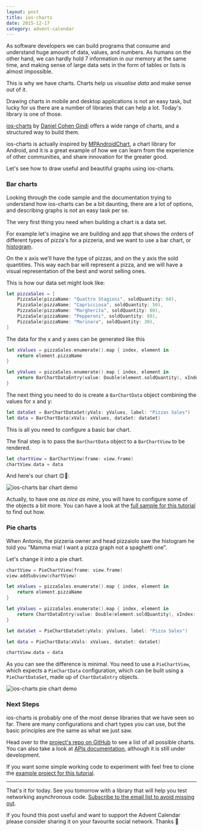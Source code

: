 ```yaml
---
layout: post
title: ios-charts
date: 2015-12-17
category: advent-calendar
---
```


As software developers we can build programs that consume and understand huge amount of data, values, and numbers. As humans on the other hand, we can hardly hold 7 information in our memory at the same time, and making sense of large data sets in the form of tables or lists is almost impossible.

This is why we have charts. Charts help us _visualise data_ and make sense out of it.

Drawing charts in mobile and desktop applications is not an easy task, but lucky for us there are a number of libraries that can help a lot. Today's library is one of those.

[ios-charts](https://github.com/danielgindi/ios-charts) by [Daniel Cohen Gindi](https://twitter.com/dcgindi) offers a wide range of charts, and a structured way to build them.

ios-charts is actually inspired by [MPAndroidChart](https://github.com/PhilJay/MPAndroidChart), a chart library for Android, and it is a great example of how we can learn from the experience of other communities, and share innovation for the greater good.

Let's see how to draw useful and beautiful graphs using ios-charts.

### Bar charts

Looking through the code sample and the documentation trying to understand how ios-charts can be a bit daunting, there are a lot of options, and describing graphs is not an easy task per se.

The very first thing you need when building a chart is a data set.

For example let's imagine we are building and app that shows the orders of different types of pizza's for a pizzeria, and we want to use a bar chart, or [histogram](https://en.wikipedia.org/wiki/Histogram).

On the x axis we'll have the type of pizzas, and on the y axis the sold quantities. This way each bar will represent a pizza, and we will have a visual representation of the best and worst selling ones.

This is how our data set might look like:

```swift
let pizzaSales = [
    PizzaSale(pizzaName: "Quattro Stagioni", soldQuantity: 60),
    PizzaSale(pizzaName: "Capricciosa", soldQuantity: 50),
    PizzaSale(pizzaName: "Margherita", soldQuantity: 80),
    PizzaSale(pizzaName: "Pepperoni", soldQuantity: 60),
    PizzaSale(pizzaName: "Marinara", soldQuantity: 30),
]
```

The data for the x and y axes can be generated like this

```swift
let xValues = pizzaSales.enumerate().map { index, element in
    return element.pizzaName
}

let yValues = pizzaSales.enumerate().map { index, element in
    return BarChartDataEntry(value: Double(element.soldQuantity), xIndex: index)
}
```

The next thing you need to do is create a `BarChartData` object combining the values for x and y:

```swift
let dataSet = BarChartDataSet(yVals: yValues, label: "Pizzas Sales")
let data = BarChartData(xVals: xValues, dataSet: dataSet)
```

This is all you need to configure a basic bar chart.

The final step is to pass the `BarChartData` object to a `BarChartView` to be rendered.

```swift
let chartView = BarChartView(frame: view.frame)
chartView.data = data
```

And here's our chart 😊🍕:

![ios-charts bar chart demo](https://s3.amazonaws.com/theiostimes/advent-calendar-2015-ioscharts-bars.jpg)

Actually, to have one _as nice as mine_, you will have to configure some of the objects a bit more. You can have a look at the [full sample for this tutorial](https://github.com/mokacoding/AdventCalendar2015) to find out how.

### Pie charts

When Antonio, the pizzeria owner and head pizzaiolo saw the histogram he told you "Mamma mia! I want a pizza graph not a spaghetti one".

Let's change it into a pie chart.

```swift
chartView = PieChartView(frame: view.frame)
view.addSubview(chartView)

let xValues = pizzaSales.enumerate().map { index, element in
    return element.pizzaName
}

let yValues = pizzaSales.enumerate().map { index, element in
    return ChartDataEntry(value: Double(element.soldQuantity), xIndex: index)
}

let dataSet = PieChartDataSet(yVals: yValues, label: "Pizza Sales")

let data = PieChartData(xVals: xValues, dataSet: dataSet)

chartView.data = data
```

As you can see the difference is minimal. You need to use a `PieChartView`, which expects a `PieChartData` configuration, which can be bulit using a `PieChartDataSet`, made up of `ChartDataEntry` objects.

![ios-charts pie chart demo](https://s3.amazonaws.com/theiostimes/advent-calendar-2015-ioscharts-pie.jpg)

### Next Steps

ios-charts is probably one of the most dense libraries that we have seen so far. There are many configurations and chart types you can use, but the basic principles are the same as what we just saw.

Head over to the [project's repo on GitHub](https://github.com/danielgindi/ios-charts) to see a list of all possible charts. You can also take a look at [APIs documentation](http://cocoadocs.org/docsets/Charts/2.1.6/), although it is still under development.

If you want some simple working code to experiment with feel free to clone the [example project for this tutorial](https://github.com/mokacoding/AdventCalendar2015).

---

That's it for today. See you tomorrow with a library that will help you test networking asynchronous code. [Subscribe to the email list to avoid missing out](http://theiostimes.com/advent-calendar-subscribe).

If you found this post useful and want to support the Advent Calendar please consider sharing it on your favourite social network. Thanks 🎅



